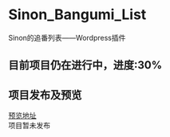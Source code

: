 # Sinon_Bangumi_List
Sinon的追番列表——Wordpress插件

## 目前项目仍在进行中，进度:30%

## 项目发布及预览
[预览地址](https://sinon.top/bangumi)  
项目暂未发布
